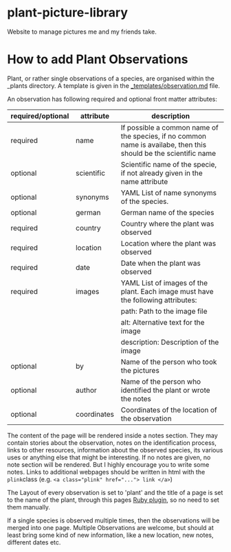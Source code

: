 # plant-picture-library
Website to manage pictures me and my friends take.

# How to add Plant Observations
Plant, or rather single observations of a species, are organised within the _plants directory. A template is given in the [_templates/observation.md](_templates/observation.md) file.

An observation has following required and optional front matter attributes:

| required/optional | attribute | description                                                                                               |
|----------|-------------|------------------------------------------------------------------------------------------------------------------|
| required | name        | If possible a common name of the species, if no common name is availabe, then this should be the scientific name |
| optional | scientific  | Scientific name of the specie, if not already given in the name attribute                                        |
| optional | synonyms    | YAML List of name synonyms of the species.                                                                       |
| optional | german      | German name of the species                                                                                       |
| required | country     | Country where the plant was observed                                                                             |
| required | location    | Location where the plant was observed                                                                            |
| required | date        | Date when the plant was observed                                                                                 |
| required | images      | YAML List of images of the plant. Each image must have the following attributes:                                 |
|          |             | path: Path to the image file                                                                                     |
|          |             | alt: Alternative text for the image                                                                              |
|          |             | description: Description of the image                                                                            |
| optional | by          | Name of the person who took the pictures                                                                         |
| optional | author      | Name of the person who identified the plant or wrote the notes                                                   |
| optional | coordinates | Coordinates of the location of the observation                                                                   |

The content of the page will be rendered inside a notes section. They may contain stories about the observation, notes on the identification process, links to other resources, information about the observed species, its various uses or anything else that might be interesting. If no notes are given, no note section will be rendered. But I highly encourage you to write some notes. Links to additional webpages should be written in html with the ```plink```class (e.g. ```<a class="plink" href="..."> link </a>```)

The Layout of every observation is set to 'plant' and the title of a page is set to the name of the plant, through this pages [Ruby plugin](_plugins/plant_library.rb), so no need to set them manually.

If a single species is observed multiple times, then the observations will be merged into one page. Multiple Observations are welcome, but should at least bring some kind of new information, like a new location, new notes, different dates etc.
